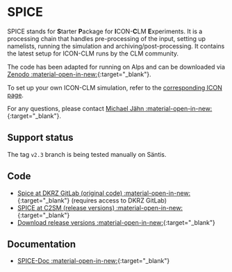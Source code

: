 
# SPICE

SPICE stands for **S**tarter **P**ackage for **I**CON-**C**LM **E**xperiments. It is a processing chain that handles pre-processing of the input,
setting up namelists, running the simulation and archiving/post-processing. It contains the latest setup for ICON-CLM
runs by the CLM community.

The code has been adapted for running on Alps and can be downloaded via [Zenodo :material-open-in-new:](https://zenodo.org/records/10047021){:target="_blank"}.

To set up your own ICON-CLM simulation, refer to the [corresponding ICON page](../models/icon/icon-clm.md).

For any questions, please contact [Michael Jähn :material-open-in-new:](https://c2sm.ethz.ch/the-center/people/person-detail.html?persid=286091){:target="_blank"}.

## Support status

The tag `v2.3` branch is being tested manually on Säntis.

## Code

* [Spice at DKRZ GitLab (original code) :material-open-in-new:](https://gitlab.dkrz.de/clm-community/spice){:target="_blank"} (requires access to DKRZ GitLab)
* [SPICE at C2SM (release versions) :material-open-in-new:](https://github.com/C2SM/spice){:target="_blank"} 
* [Download release versions :material-open-in-new:](https://zenodo.org/records/10047021){:target="_blank"}

## Documentation

* [SPICE-Doc :material-open-in-new:](https://hereon-coast.atlassian.net/wiki/spaces/SPICE/overview?homepageId=983042){:target="_blank"}
